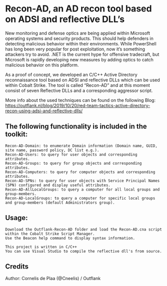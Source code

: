 # Recon-AD, an AD recon tool based on ADSI and reflective DLL’s
New monitoring and defense optics are being applied within Microsoft operating systems and security products. This should help defenders in detecting malicious behavior within their environments. While PowerShell has long been very popular for post exploitation, now it’s something attackers try to avoid. .NET is the current hype for offensive tradecraft, but Microsoft is rapidly developing new measures by adding optics to catch malicious behavior on this platform. 

As a proof of concept, we developed an C/C++ Active Directory reconnaissance tool based on ADSI and reflective DLLs which can be used within Cobalt Strike. The tool is called “Recon-AD” and at this moment consist of seven Reflective DLLs and a corresponding aggressor script.

More info about the used techniques can be found on the following Blog: 
https://outflank.nl/blog/2019/10/20/red-team-tactics-active-directory-recon-using-adsi-and-reflective-dlls/

## The following functionality is included in the toolkit:

```
Recon-AD-Domain: to enumerate Domain information (Domain name, GUID, site name, password policy, DC list e.g.).
Recon-AD-Users: to query for user objects and corresponding attributes.
Recon-AD-Groups: to query for group objects and corresponding attributes.
Recon-AD-Computers: to query for computer objects and corresponding attributes.
Recon-AD-SPNs: to query for user objects with Service Principal Names (SPN) configured and display useful attributes.
Recon-AD-AllLocalGroups: to query a computer for all local groups and group-members.
Recon-AD-LocalGroups: to query a computer for specific local groups and group-members (default Administrators group).
```

## Usage:

```
Download the Outflank-Recon-AD folder and load the Recon-AD.cna script within the Cobalt Strike Script Manager.
Use the Beacon help command to display syntax information.
```

```
This project is written in C/C++
You can use Visual Studio to compile the reflective dll's from source.
```

## Credits
Author: Cornelis de Plaa (@Cneelis) / Outflank